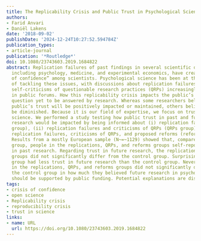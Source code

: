 ```yaml
---
title: The Replicability Crisis and Public Trust in Psychological Science
authors:
- Farid Anvari
- Daniël Lakens
date: '2018-09-02'
publishDate: '2024-12-24T10:27:52.594784Z'
publication_types:
- article-journal
publication: '*Routledge*'
doi: 10.1080/23743603.2019.1684822
abstract: Replication failures of past findings in several scientific disciplines,
  including psychology, medicine, and experimental economics, have created a “crisis
  of confidence” among scientists. Psychological science has been at the forefront
  of tackling these issues, with discussions about replication failures and scientific
  self-criticisms of questionable research practices (QRPs) increasingly taking place
  in public forums. How this replicability crisis impacts the public’s trust is a
  question yet to be answered by research. Whereas some researchers believe that the
  public’s trust will be positively impacted or maintained, others believe trust will
  be diminished. Because it is our field of expertise, we focus on trust in psychological
  science. We performed a study testing how public trust in past and future psychological
  research would be impacted by being informed about (i) replication failures (replications
  group), (ii) replication failures and criticisms of QRPs (QRPs group), and (iii)
  replication failures, criticisms of QRPs, and proposed reforms (reforms group).
  Results from a mostly European sample (N~=~1129) showed that, compared to a control
  group, people in the replications, QRPs, and reforms groups self-reported less trust
  in past research. Regarding trust in future research, the replications and QRPs
  groups did not significantly differ from the control group. Surprisingly, the reforms
  group had less trust in future research than the control group. Nevertheless, people
  in the replications, QRPs, and reforms groups did not significantly differ from
  the control group in how much they believed future research in psychological science
  should be supported by public funding. Potential explanations are discussed.
tags:
- crisis of confidence
- open science
- Replicability crisis
- reproducibility crisis
- trust in science
links:
- name: URL
  url: https://doi.org/10.1080/23743603.2019.1684822
---
```

